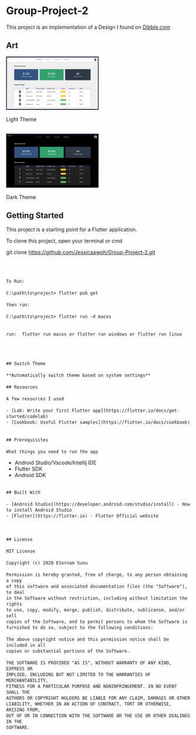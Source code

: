 # Group-Project-2


This project is an implementation of a Design I found on [Dibble.com](https://dribbble.com/shots/6631565-Flashmall-Vendor)

## Art


<img src="https://raw.githubusercontent.com/RegNex/InventoryDesktopFlutterApp/master/screenshot/art_1.png" width="50%"  height="50%"/>
<p>Light Theme</p>
<br>
<img src="https://raw.githubusercontent.com/RegNex/InventoryDesktopFlutterApp/master/screenshot/art_2.png" width="50%"  height="50%"/>
<p>Dark Theme</p>

## Getting Started

This project is a starting point for a Flutter application.

To clone this project,
open your terminal or cmd


git clone https://github.com/Jessicaawoh/Group-Project-2.git
```



To Run:

C:\path\to\project> flutter pub get

then run:

C:\path\to\project> flutter run -d macos


run:  flutter run macos or flutter run windows or flutter run linux




## Switch Theme

**Automatically switch theme based on system settings**

## Resources

A few resources I used

- [Lab: Write your first Flutter app](https://flutter.io/docs/get-started/codelab)
- [Cookbook: Useful Flutter samples](https://flutter.io/docs/cookbook)


## Prerequisites

What things you need to run the app

```
* Android Studio/Vscode/Intellij IDE
* Flutter SDK
* Android SDK
```

## Built With

- [Android Studio](https://developer.android.com/studio/install) - How to install Android Studio
- [Flutter](https://flutter.io) - Flutter Official website



## License

MIT License

Copyright (c) 2020 Etornam Sunu

Permission is hereby granted, free of charge, to any person obtaining a copy
of this software and associated documentation files (the "Software"), to deal
in the Software without restriction, including without limitation the rights
to use, copy, modify, merge, publish, distribute, sublicense, and/or sell
copies of the Software, and to permit persons to whom the Software is
furnished to do so, subject to the following conditions:

The above copyright notice and this permission notice shall be included in all
copies or substantial portions of the Software.

THE SOFTWARE IS PROVIDED "AS IS", WITHOUT WARRANTY OF ANY KIND, EXPRESS OR
IMPLIED, INCLUDING BUT NOT LIMITED TO THE WARRANTIES OF MERCHANTABILITY,
FITNESS FOR A PARTICULAR PURPOSE AND NONINFRINGEMENT. IN NO EVENT SHALL THE
AUTHORS OR COPYRIGHT HOLDERS BE LIABLE FOR ANY CLAIM, DAMAGES OR OTHER
LIABILITY, WHETHER IN AN ACTION OF CONTRACT, TORT OR OTHERWISE, ARISING FROM,
OUT OF OR IN CONNECTION WITH THE SOFTWARE OR THE USE OR OTHER DEALINGS IN THE
SOFTWARE.


